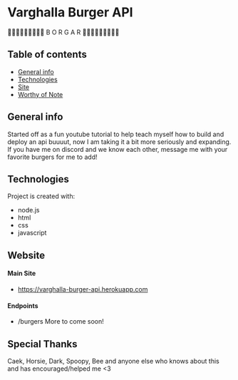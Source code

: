 # Varghalla Burger API
🍔🍔🍔🍔🍔🍔🍔🍔🍔 B O R G A R 🍔🍔🍔🍔🍔🍔🍔🍔🍔

## Table of contents
* [General info](#general-info)
* [Technologies](#technologies)
* [Site](#website)
* [Worthy of Note](#Special-Thanks)

## General info
Started off as a fun youtube tutorial to help teach myself how to build and deploy an api buuuut, now I am taking it a bit more seriously and expanding. If you have me on discord and we know each other, message me with your favorite burgers for me to add!
	
## Technologies
Project is created with:
* node.js
* html
* css
* javascript
	

## Website 
#### Main Site
* https://varghalla-burger-api.herokuapp.com
#### Endpoints
* /burgers
More to come soon!
## Special Thanks 
Caek, Horsie, Dark, Spoopy, Bee and anyone else who knows about this and has encouraged/helped me <3
